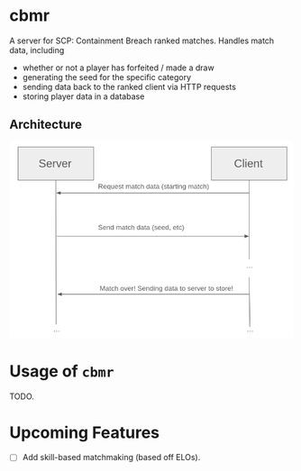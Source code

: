 # cbmr
A server for SCP: Containment Breach ranked matches. Handles match data, including
- whether or not a player has forfeited / made a draw
- generating the seed for the specific category
- sending data back to the ranked client via HTTP requests
- storing player data in a database

## Architecture
![](./img/architecture.png)


# Usage of `cbmr`
TODO.

<!-- TODO: modernc.org/sqlite for sqlite -->

# Upcoming Features
- [ ] Add skill-based matchmaking (based off ELOs).